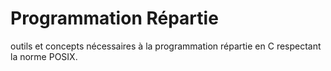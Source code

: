 # Programmation Répartie
outils et concepts nécessaires à la programmation répartie en C respectant la norme POSIX.

